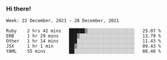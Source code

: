 ### Hi there!

<!--START_SECTION:waka-->
```text
Week: 22 December, 2021 - 28 December, 2021

Ruby    2 hrs 42 mins   ██████▒░░░░░░░░░░░░░░░░░░   25.07 % 
ERB     1 hr 29 mins    ███▒░░░░░░░░░░░░░░░░░░░░░   13.79 % 
Other   1 hr 14 mins    ███░░░░░░░░░░░░░░░░░░░░░░   11.43 % 
JSX     1 hr 1 min      ██▒░░░░░░░░░░░░░░░░░░░░░░   09.43 % 
YAML    55 mins         ██░░░░░░░░░░░░░░░░░░░░░░░   08.48 % 
```
<!--END_SECTION:waka-->
